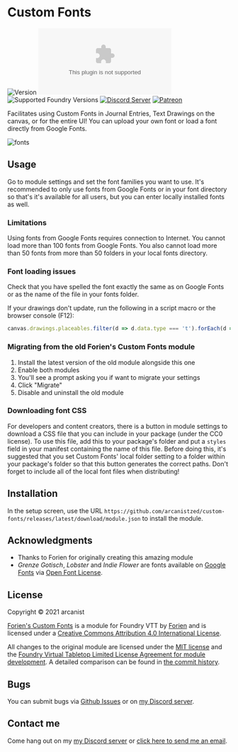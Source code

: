 # Custom Fonts

![Version](https://img.shields.io/github/v/tag/arcanistzed/custom-fonts?label=Version&style=flat-square&color=2577a1) ![Latest Release Download Count](https://img.shields.io/github/downloads/arcanistzed/custom-fonts/latest/module.zip?label=Downloads&style=flat-square&color=9b43a8) ![Supported Foundry Versions](https://img.shields.io/endpoint?url=https://foundryshields.com/version?url=https://raw.githubusercontent.com/arcanistzed/custom-fonts/main/module.json&style=flat-square&color=ff6400) [![Discord Server](https://img.shields.io/badge/-Discord-%232c2f33?style=flat-square&logo=discord)](https://discord.gg/AAkZWWqVav) [![Patreon](https://img.shields.io/badge/-Patreon-%23141518?style=flat-square&logo=patreon)](https://www.patreon.com/bePatron?u=15896855)

Facilitates using Custom Fonts in Journal Entries, Text Drawings on the canvas, or for the entire UI! You can upload your own font or load a font directly from Google Fonts.

![fonts](https://i.gyazo.com/32fe907375b3993d05a204b4f521aac5.png)

## Usage

Go to module settings and set the font families you want to use. It's recommended to only use fonts from Google Fonts or in your font directory so that's it's available for all users, but you can enter locally installed fonts as well.

### Limitations

Using fonts from Google Fonts requires connection to Internet. You cannot load more than 100 fonts from Google Fonts.
You also cannot load more than 50 fonts from more than 50 folders in your local fonts directory.

### Font loading issues

Check that you have spelled the font exactly the same as on Google Fonts or as the name of the file in your fonts folder.

If your drawings don't update, run the following in a script macro or the browser console (F12):

```js
canvas.drawings.placeables.filter(d => d.data.type === 't').forEach(d => d.draw());
```

### Migrating from the old Forien's Custom Fonts module

1. Install the latest version of the old module alongside this one
2. Enable both modules
3. You'll see a prompt asking you if want to migrate your settings
4. Click "Migrate"
5. Disable and uninstall the old module

### Downloading font CSS

For developers and content creators, there is a button in module settings to download a CSS file that you can include in your package (under the CC0 license).
To use this file, add this to your package's folder and put a `styles` field in your manifest containing the name of this file. Before doing  this, it's suggested that you set Custom Fonts' local folder setting to a folder within your package's folder so that this button generates the correct paths. Don't forget to include all of the local font files when distributing!

## Installation

In the setup screen, use the URL `https://github.com/arcanistzed/custom-fonts/releases/latest/download/module.json` to install the module.

## Acknowledgments

* Thanks to Forien for originally creating this amazing module
* *Grenze Gotisch*, *Lobster* and *Indie Flower* are fonts available on [Google Fonts](https://fonts.google.com/) via [Open Font License](https://scripts.sil.org/cms/scripts/page.php?site_id=nrsi&id=OFL).

## License

Copyright © 2021 arcanist

[Forien's Custom Fonts](https://github.com/Forien/foundryvtt-forien-custom-fonts) is a module for Foundry VTT by [Forien](https://www.patreon.com/forien) and is licensed under a [Creative Commons Attribution 4.0 International License](http://creativecommons.org/licenses/by/4.0/).

All changes to the original module are licensed under the [MIT license](LICENSE) and the [Foundry Virtual Tabletop Limited License Agreement for module development](https://foundryvtt.com/article/license/). A detailed comparison can be found in [the commit history](https://github.com/arcanistzed/custom-fonts/compare/36b76f1cdd679c8b72519d03435b2a29013d5e84...main).

## Bugs

You can submit bugs via [Github Issues](https://github.com/arcanistzed/custom-fonts/issues/new/choose) or on [my Discord server](https://discord.gg/AAkZWWqVav).

## Contact me

Come hang out on my [my Discord server](https://discord.gg/AAkZWWqVav) or [click here to send me an email](mailto:arcanistzed@gmail.com?subject=custom-fonts%20module%20for%20Foundry%20VTT).
